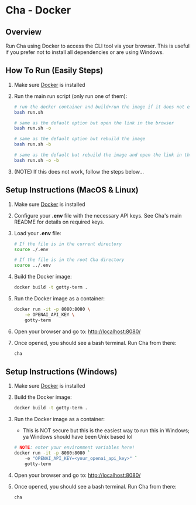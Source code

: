# Cha - Docker

## Overview

Run Cha using Docker to access the CLI tool via your browser. This is useful if you prefer not to install all dependencies or are using Windows.

## How To Run (Easily Steps)

1. Make sure [Docker](https://www.docker.com/) is installed

2. Run the main run script (only run one of them):

   ```bash
   # run the docker container and build+run the image if it does not exist
   bash run.sh

   # same as the default option but open the link in the browser
   bash run.sh -o

   # same as the default option but rebuild the image
   bash run.sh -b

   # same as the default but rebuild the image and open the link in the browser
   bash run.sh -o -b
   ```

3. (NOTE) If this does not work, follow the steps below...

## Setup Instructions (MacOS & Linux)

1. Make sure [Docker](https://www.docker.com/) is installed

2. Configure your **.env** file with the necessary API keys. See Cha's main README for details on required keys.

3. Load your **.env** file:

   ```bash
   # If the file is in the current directory
   source ./.env

   # If the file is in the root Cha directory
   source ../.env
   ```

4. Build the Docker image:

   ```bash
   docker build -t gotty-term .
   ```

5. Run the Docker image as a container:

   ```bash
   docker run -it -p 8080:8080 \
       -e OPENAI_API_KEY \
       gotty-term
   ```

6. Open your browser and go to: [http://localhost:8080/](http://localhost:8080/)

7. Once opened, you should see a bash terminal. Run Cha from there:

   ```bash
   cha
   ```

## Setup Instructions (Windows)

1. Make sure [Docker](https://www.docker.com/) is installed

2. Build the Docker image:

   ```bash
   docker build -t gotty-term .
   ```

3. Run the Docker image as a container:

   - This is NOT secure but this is the easiest way to run this in Windows; ya Windows should have been Unix based lol

   ```bash
   # NOTE: enter your environment variables here!
   docker run -it -p 8080:8080 `
       -e "OPENAI_API_KEY=<your_openai_api_key>" `
       gotty-term
   ```

4. Open your browser and go to: [http://localhost:8080/](http://localhost:8080/)

5. Once opened, you should see a bash terminal. Run Cha from there:

   ```bash
   cha
   ```
